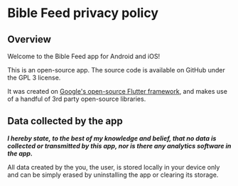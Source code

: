 # Bible Feed privacy policy

## Overview

Welcome to the Bible Feed app for Android and iOS!

This is an open-source app. The source code is available on GitHub under the GPL 3 license.

It was created on [Google's open-source Flutter framework][flutter], and makes use of a handful of 3rd party open-source libraries.

## Data collected by the app

***I hereby state, to the best of my knowledge and belief, that no data is collected or transmitted by this app, nor is there any analytics software in the app.***

All data created by the you, the user, is stored locally in your device only and can be simply erased by uninstalling the app or clearing its storage.

[flutter]: https://flutter.dev
